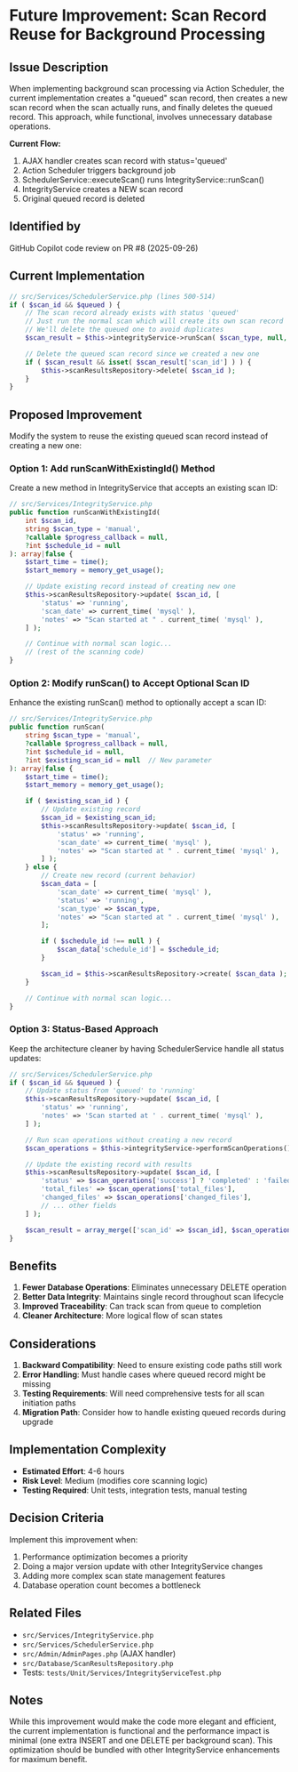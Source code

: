 # Future Improvement: Scan Record Reuse for Background Processing

## Issue Description

When implementing background scan processing via Action Scheduler, the current implementation creates a "queued" scan record, then creates a new scan record when the scan actually runs, and finally deletes the queued record. This approach, while functional, involves unnecessary database operations.

**Current Flow:**
1. AJAX handler creates scan record with status='queued'
2. Action Scheduler triggers background job
3. SchedulerService::executeScan() runs IntegrityService::runScan()
4. IntegrityService creates a NEW scan record
5. Original queued record is deleted

## Identified by

GitHub Copilot code review on PR #8 (2025-09-26)

## Current Implementation

```php
// src/Services/SchedulerService.php (lines 500-514)
if ( $scan_id && $queued ) {
    // The scan record already exists with status 'queued'
    // Just run the normal scan which will create its own scan record
    // We'll delete the queued one to avoid duplicates
    $scan_result = $this->integrityService->runScan( $scan_type, null, $schedule_id );

    // Delete the queued scan record since we created a new one
    if ( $scan_result && isset( $scan_result['scan_id'] ) ) {
        $this->scanResultsRepository->delete( $scan_id );
    }
}
```

## Proposed Improvement

Modify the system to reuse the existing queued scan record instead of creating a new one:

### Option 1: Add runScanWithExistingId() Method

Create a new method in IntegrityService that accepts an existing scan ID:

```php
// src/Services/IntegrityService.php
public function runScanWithExistingId(
    int $scan_id,
    string $scan_type = 'manual',
    ?callable $progress_callback = null,
    ?int $schedule_id = null
): array|false {
    $start_time = time();
    $start_memory = memory_get_usage();

    // Update existing record instead of creating new one
    $this->scanResultsRepository->update( $scan_id, [
        'status' => 'running',
        'scan_date' => current_time( 'mysql' ),
        'notes' => "Scan started at " . current_time( 'mysql' ),
    ] );

    // Continue with normal scan logic...
    // (rest of the scanning code)
}
```

### Option 2: Modify runScan() to Accept Optional Scan ID

Enhance the existing runScan() method to optionally accept a scan ID:

```php
// src/Services/IntegrityService.php
public function runScan(
    string $scan_type = 'manual',
    ?callable $progress_callback = null,
    ?int $schedule_id = null,
    ?int $existing_scan_id = null  // New parameter
): array|false {
    $start_time = time();
    $start_memory = memory_get_usage();

    if ( $existing_scan_id ) {
        // Update existing record
        $scan_id = $existing_scan_id;
        $this->scanResultsRepository->update( $scan_id, [
            'status' => 'running',
            'scan_date' => current_time( 'mysql' ),
            'notes' => "Scan started at " . current_time( 'mysql' ),
        ] );
    } else {
        // Create new record (current behavior)
        $scan_data = [
            'scan_date' => current_time( 'mysql' ),
            'status' => 'running',
            'scan_type' => $scan_type,
            'notes' => "Scan started at " . current_time( 'mysql' ),
        ];

        if ( $schedule_id !== null ) {
            $scan_data['schedule_id'] = $schedule_id;
        }

        $scan_id = $this->scanResultsRepository->create( $scan_data );
    }

    // Continue with normal scan logic...
}
```

### Option 3: Status-Based Approach

Keep the architecture cleaner by having SchedulerService handle all status updates:

```php
// src/Services/SchedulerService.php
if ( $scan_id && $queued ) {
    // Update status from 'queued' to 'running'
    $this->scanResultsRepository->update( $scan_id, [
        'status' => 'running',
        'notes' => 'Scan started at ' . current_time( 'mysql' ),
    ] );

    // Run scan operations without creating a new record
    $scan_operations = $this->integrityService->performScanOperations();

    // Update the existing record with results
    $this->scanResultsRepository->update( $scan_id, [
        'status' => $scan_operations['success'] ? 'completed' : 'failed',
        'total_files' => $scan_operations['total_files'],
        'changed_files' => $scan_operations['changed_files'],
        // ... other fields
    ] );

    $scan_result = array_merge(['scan_id' => $scan_id], $scan_operations);
}
```

## Benefits

1. **Fewer Database Operations**: Eliminates unnecessary DELETE operation
2. **Better Data Integrity**: Maintains single record throughout scan lifecycle
3. **Improved Traceability**: Can track scan from queue to completion
4. **Cleaner Architecture**: More logical flow of scan states

## Considerations

1. **Backward Compatibility**: Need to ensure existing code paths still work
2. **Error Handling**: Must handle cases where queued record might be missing
3. **Testing Requirements**: Will need comprehensive tests for all scan initiation paths
4. **Migration Path**: Consider how to handle existing queued records during upgrade

## Implementation Complexity

- **Estimated Effort**: 4-6 hours
- **Risk Level**: Medium (modifies core scanning logic)
- **Testing Required**: Unit tests, integration tests, manual testing

## Decision Criteria

Implement this improvement when:
1. Performance optimization becomes a priority
2. Doing a major version update with other IntegrityService changes
3. Adding more complex scan state management features
4. Database operation count becomes a bottleneck

## Related Files

- `src/Services/IntegrityService.php`
- `src/Services/SchedulerService.php`
- `src/Admin/AdminPages.php` (AJAX handler)
- `src/Database/ScanResultsRepository.php`
- Tests: `tests/Unit/Services/IntegrityServiceTest.php`

## Notes

While this improvement would make the code more elegant and efficient, the current implementation is functional and the performance impact is minimal (one extra INSERT and one DELETE per background scan). This optimization should be bundled with other IntegrityService enhancements for maximum benefit.